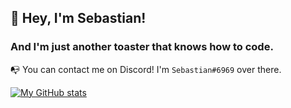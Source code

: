 ## 👋 Hey, I'm Sebastian! 
### And I'm just another toaster that knows how to code.

📭 You can contact me on Discord! I'm `Sebastian#6969` over there.

[![My GitHub stats](https://github-readme-stats.vercel.app/api?username=isebasus)](https://github.com/anuraghazra/github-readme-stats)


